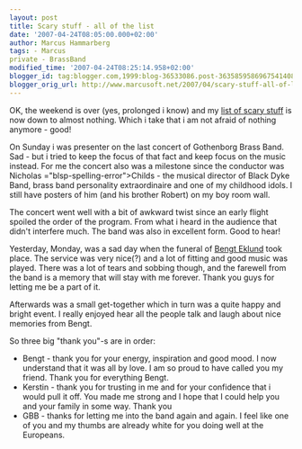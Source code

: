 ```yaml
---
layout: post
title: Scary stuff - all of the list
date: '2007-04-24T08:05:00.000+02:00'
author: Marcus Hammarberg
tags: - Marcus
private - BrassBand
modified_time: '2007-04-24T08:25:14.958+02:00'
blogger_id: tag:blogger.com,1999:blog-36533086.post-3635859586967541408
blogger_orig_url: http://www.marcusoft.net/2007/04/scary-stuff-all-of-list.html
---
```


OK,
the weekend is over (yes, prolonged i know) and my [list of scary
stuff](http://marcushammarberg.blogspot.com/2007/04/also-i-am-now-entering-one-of-more.html)
is now down to almost nothing. Which i take that i am not afraid of
nothing anymore - good!

On Sunday i was presenter on the last concert of <span
id="SPELLING_ERROR_0" class="blsp-spelling-error">Gothenborg</span>
Brass Band. Sad - but i tried to keep the focus of that fact and keep
focus on the music instead. For me the concert also was a milestone
since the conductor was Nicholas <span>="blsp-spelling-error">Childs</span> - the musical director of
Black Dyke Band, brass band personality extraordinaire and one of my
childhood idols. I still have posters of him (and his brother Robert) on
my boy room wall.

The concert went well with a bit of awkward twist since an early flight
spoiled the order of the program. From what i heard in the audience that
didn't interfere much. The band was also in excellent form. Good to
hear!

Yesterday, Monday, was a sad day when the funeral of [Bengt <span>Eklund</span>](http://marcushammarberg.blogspot.com/2007/04/bengt-eklund.html)
took place. The service was very nice(?) and a lot of fitting and good
music was played. There was a lot of tears and sobbing though, and the
farewell from the band is a memory that will stay with me forever. Thank
you guys for letting me be a part of it.

Afterwards was a small get-together which in turn was a quite happy and
bright event. I really enjoyed hear all the people talk and laugh about
nice memories from Bengt.

So three big "thank you"-s are in order:

-   Bengt - thank you for your energy, inspiration and good mood. I now
    understand that it was all by love. I am so proud to have called you
    my friend. Thank you for everything Bengt.
-   Kerstin - thank you for trusting in me and for your confidence that
    i would pull it off. You made me strong and I hope that I could help
    you and your family in some way. Thank you
-   <span id="SPELLING_ERROR_3" class="blsp-spelling-error">GBB</span> -
    thanks for letting me into the band again and again. I feel like one
    of you and my thumbs are already white for you doing well at the
    <span id="SPELLING_ERROR_4"
    class="blsp-spelling-corrected">Europeans</span>.

